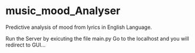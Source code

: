 # music_mood_Analyser

Predictive analysis of mood from lyrics in English Language.

Run the Server by exicuting the file main.py
Go to the localhost and you will redirect to GUI...
